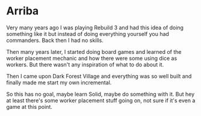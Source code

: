 # Arriba

Very many years ago I was playing Rebuild 3 and had this idea of doing something like it but instead of doing everything yourself you had commanders. Back then I had no skills.

Then many years later, I started doing board games and learned of the worker placement mechanic and how there were some using dice as workers. But there wasn't any inspiration of what to do about it.

Then I came upon Dark Forest Village and everything was so well built and finally made me start my own incremental.

So this has no goal, maybe learn Solid, maybe do something with it. But hey at least there's some worker placement stuff going on, not sure if it's even a game at this point.
